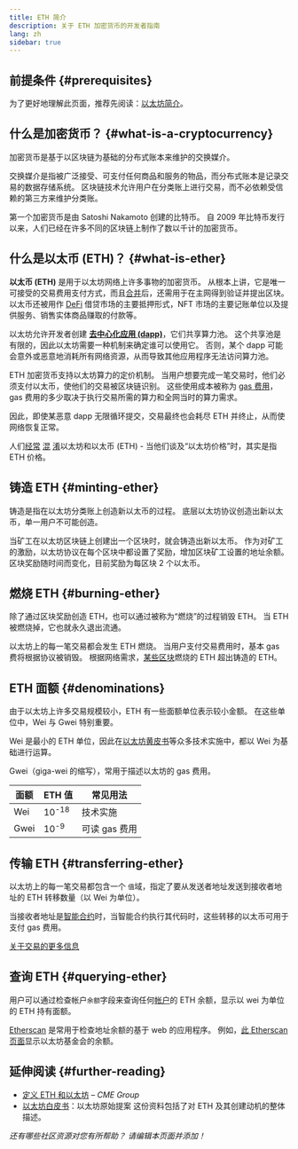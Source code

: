 ```yaml
---
title: ETH 简介
description: 关于 ETH 加密货币的开发者指南
lang: zh
sidebar: true
---
```


## 前提条件 {#prerequisites}

为了更好地理解此页面，推荐先阅读：[以太坊简介](/developers/docs/intro-to-ethereum/)。

## 什么是加密货币？ {#what-is-a-cryptocurrency}

加密货币是基于以区块链为基础的分布式账本来维护的交换媒介。

交换媒介是指被广泛接受、可支付任何商品和服务的物品，而分布式账本是记录交易的数据存储系统。 区块链技术允许用户在分类账上进行交易，而不必依赖受信赖的第三方来维护分类账。

第一个加密货币是由 Satoshi Nakamoto 创建的比特币。 自 2009 年比特币发行以来，人们已经在许多不同的区块链上制作了数以千计的加密货币。

## 什么是以太币 (ETH)？ {#what-is-ether}

**以太币 (ETH)** 是用于以太坊网络上许多事物的加密货币。 从根本上讲，它是唯一可接受的交易费用支付方式，而且[合并](/upgrades/merge)后，还需用于在主网得到验证并提出区块。 以太币还被用作 [DeFi](/defi) 借贷市场的主要抵押形式，NFT 市场的主要记账单位以及提供服务、销售实体商品赚取的付款等。

以太坊允许开发者创建 [**去中心化应用 (dapp)**](/developers/docs/dapps)，它们共享算力池。 这个共享池是有限的，因此以太坊需要一种机制来确定谁可以使用它。 否则，某个 dapp 可能会意外或恶意地消耗所有网络资源，从而导致其他应用程序无法访问算力池。

ETH 加密货币支持以太坊算力的定价机制。 当用户想要完成一笔交易时，他们必须支付以太币，使他们的交易被区块链识别。 这些使用成本被称为 [gas 费用](/developers/docs/gas/)，gas 费用的多少取决于执行交易所需的算力和全网当时的算力需求。

因此，即使某恶意 dapp 无限循环提交，交易最终也会耗尽 ETH 并终止，从而使网络恢复正常。

人们[经常](https://www.reuters.com/article/us-crypto-currencies-lending-insight-idUSKBN25M0GP#:~:text=price%20of%20ethereum) [混](https://abcnews.go.com/Business/bitcoin-slumps-week-low-amid-renewed-worries-chinese/story?id=78399845#:~:text=cryptocurrencies%20including%20ethereum) [淆](https://www.cnn.com/2021/03/14/tech/nft-art-buying/index.html#:~:text=price%20of%20ethereum)以太坊和以太币 (ETH) - 当他们谈及“以太坊价格”时，其实是指 ETH 价格。

## 铸造 ETH {#minting-ether}

铸造是指在以太坊分类账上创造新以太币的过程。 底层以太坊协议创造出新以太币，单一用户不可能创造。

当矿工在以太坊区块链上创建出一个区块时，就会铸造出新以太币。 作为对矿工的激励，以太坊协议在每个区块中都设置了奖励，增加区块矿工设置的地址余额。 区块奖励随时间而变化，目前奖励为每区块 2 个以太币。

## 燃烧 ETH {#burning-ether}

除了通过区块奖励创造 ETH，也可以通过被称为“燃烧”的过程销毁 ETH。 当 ETH 被燃烧掉，它也就永久退出流通。

以太坊上的每一笔交易都会发生 ETH 燃烧。 当用户支付交易费用时，基本 gas 费将根据协议被销毁。 根据网络需求，[某些区块](https://etherscan.io/block/12965263)燃烧的 ETH 超出铸造的 ETH。

## ETH 面额 {#denominations}

由于以太坊上许多交易规模较小，ETH 有一些面额单位表示较小金额。 在这些单位中，Wei 与 Gwei 特别重要。

Wei 是最小的 ETH 单位，因此在[以太坊黄皮书](https://ethereum.github.io/yellowpaper/paper.pdf)等众多技术实施中，都以 Wei 为基础进行运算。

Gwei（giga-wei 的缩写），常用于描述以太坊的 gas 费用。

| 面额 | ETH 值           | 常见用法      |
| ---- | ---------------- | ------------- |
| Wei  | 10<sup>-18</sup> | 技术实施      |
| Gwei | 10<sup>-9</sup>  | 可读 gas 费用 |

## 传输 ETH {#transferring-ether}

以太坊上的每一笔交易都包含一个 `值`域，指定了要从发送者地址发送到接收者地址的 ETH 转移数量（以 Wei 为单位）。

当接收者地址是[智能合约](/developers/docs/smart-contracts/)时，当智能合约执行其代码时，这些转移的以太币可用于支付 gas 费用。

[关于交易的更多信息](/developers/docs/transactions/)

## 查询 ETH {#querying-ether}

用户可以通过检查帐户`余额`字段来查询任何[帐户](/developers/docs/accounts/)的 ETH 余额，显示以 wei 为单位的 ETH 持有面额。

[Etherscan](https://etherscan.io) 是常用于检查地址余额的基于 web 的应用程序。 例如，[此 Etherscan 页面](https://etherscan.io/address/0xde0b295669a9fd93d5f28d9ec85e40f4cb697bae)显示以太坊基金会的余额。

## 延伸阅读 {#further-reading}

- [定义 ETH 和以太坊](https://www.cmegroup.com/education/courses/introduction-to-ether/defining-ether-and-ethereum.html) – _CME Group_
- [以太坊白皮书](/whitepaper/)：以太坊原始提案 这份资料包括了对 ETH 及其创建动机的整体描述。

_还有哪些社区资源对您有所帮助？ 请编辑本页面并添加！_
